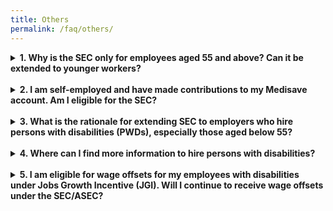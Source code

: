 ```yaml
---
title: Others
permalink: /faq/others/
---
```

<details>
  <summary><b>1. Why is the SEC only for employees aged 55 and above? Can it be extended to younger workers?</b></summary>
  
  In general, employment rates of older workers have increased over the years. The current and extended SEC is tiered by employees' age to provide stronger support for employers hiring Singaporeans in the older age bands, where employment rates are lower.
</details><br>
<details>
  <summary><b>2. I am self-employed and have made contributions to my Medisave account. Am I eligible for the SEC?</b></summary>
  
  No. The SEC is only paid to employers who have made qualifying CPF contributions for their eligible employees. Hence, self-employed persons are not eligible for the SEC. However, if you employ eligible Singaporean employees, you may receive the SEC based on the mandatory CPF contributions that you have made for them.
</details><br>
<details>
  <summary><b>3. What is the rationale for extending SEC to employers who hire persons with disabilities (PWDs), especially those aged below 55?</b></summary>
  
  The SEC covers persons with disabilities (PWDs), including those aged below 55. This is intended to encourage employers to provide gainful employment for PWDs, so that more PWDs can enter the workforce and be active and independent.
</details><br>
<details>
  <summary><b>4. Where can I find more information to hire persons with disabilities?</b></summary>
  
  There are many schemes to assist you in hiring persons with disabilities such as the Open Door Programme (ODP). Please contact SG Enable at 1800-8585-885 or email <a href="mailto:contactus@sgenable.sg">contactus@sgenable.sg</a>. You can also visit <a href="https://www.sgenable.sg/Pages/Home.aspx">SG Enable website</a> for more information.
</details><br>
<details>
  <summary><b>5. I am eligible for wage offsets for my employees with disabilities under Jobs Growth Incentive (JGI). Will I continue to receive wage offsets under the SEC/ASEC?</b></summary>
  
  Yes, employers will receive the SEC, ASEC and JGI based on their eligibility for each scheme. You are not required to apply for either scheme.
</details>
